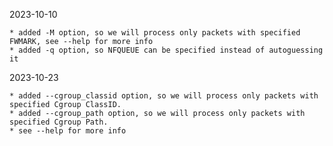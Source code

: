 
2023-10-10

    * added -M option, so we will process only packets with specified FWMARK, see --help for more info
    * added -q option, so NFQUEUE can be specified instead of autoguessing it

2023-10-23

    * added --cgroup_classid option, so we will process only packets with specified Cgroup ClassID.
    * added --cgroup_path option, so we will process only packets with specified Cgroup Path.
    * see --help for more info

